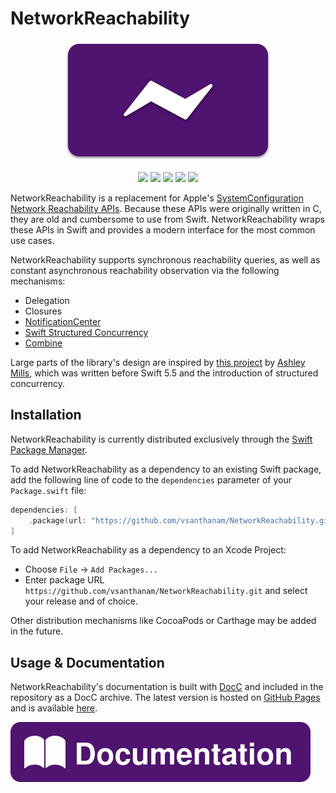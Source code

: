 # NetworkReachability

<p align="center">
  <img width="330" height="190" src="Images/Card.svg">
  <br />
  <br />
  <img src="https://img.shields.io/github/license/vsanthanam/NetworkReachability" />
  <img src="https://img.shields.io/github/v/release/vsanthanam/NetworkReachability" />
  <img src="https://img.shields.io/github/workflow/status/vsanthanam/NetworkReachability/Swift" />
  <img src="https://img.shields.io/badge/Swift-5.6-critical" />
  <img src="https://img.shields.io/badge/Platforms-iOS%20%7C%20macOS%20%7C%20tvOS%20%7C%20watchOS-inactive" />
</p>

NetworkReachability is a replacement for Apple's [SystemConfiguration](https://developer.apple.com/documentation/systemconfiguration) [Network Reachability APIs](https://developer.apple.com/documentation/systemconfiguration/scnetworkreachability?language=swift). Because these APIs were originally written in C, they are old and cumbersome to use from Swift. NetworkReachability wraps these APIs in Swift and provides a modern interface for the most common use cases.

NetworkReachability supports synchronous reachability queries, as well as constant asynchronous reachability observation via the following mechanisms:

* Delegation
* Closures
* [NotificationCenter](https://developer.apple.com/documentation/foundation/notificationcenter)
* [Swift Structured Concurrency](https://docs.swift.org/swift-book/LanguageGuide/Concurrency.html)
* [Combine](https://developer.apple.com/documentation/combine)

Large parts of the library's design are inspired by [this project](https://github.com/ashleymills/Reachability.swift) by [Ashley Mills](https://github.com/ashleymills), which was written before Swift 5.5 and the introduction of structured concurrency.

## Installation

NetworkReachability is currently distributed exclusively through the [Swift Package Manager](https://www.swift.org/package-manager/). 

To add NetworkReachability as a dependency to an existing Swift package, add the following line of code to the `dependencies` parameter of your `Package.swift` file:

```swift
dependencies: [
    .package(url: "https://github.com/vsanthanam/NetworkReachability.git", .upToNextMajor(from: "1.0.0"))
]
```

To add NetworkReachability as a dependency to an Xcode Project: 

- Choose `File` → `Add Packages...`
- Enter package URL `https://github.com/vsanthanam/NetworkReachability.git` and select your release and of choice.

Other distribution mechanisms like CocoaPods or Carthage may be added in the future.

## Usage & Documentation

NetworkReachability's documentation is built with [DocC](https://developer.apple.com/documentation/docc) and included in the repository as a DocC archive. The latest version is hosted on [GitHub Pages](https://pages.github.com) and is available [here](https://reachability.tools/docs/documentation/networkreachability).

[![Documentation](Images/Documentation.svg)](https://reachability.tools/docs/documentation/networkreachability)
